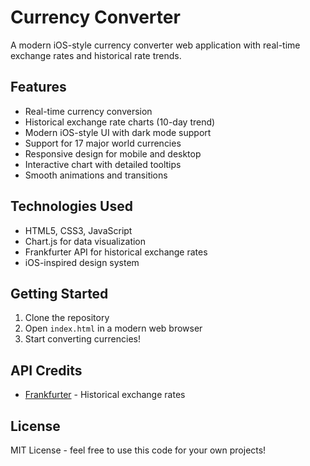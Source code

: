 # Currency Converter

A modern iOS-style currency converter web application with real-time exchange rates and historical rate trends.

## Features

- Real-time currency conversion
- Historical exchange rate charts (10-day trend)
- Modern iOS-style UI with dark mode support
- Support for 17 major world currencies
- Responsive design for mobile and desktop
- Interactive chart with detailed tooltips
- Smooth animations and transitions

## Technologies Used

- HTML5, CSS3, JavaScript
- Chart.js for data visualization
- Frankfurter API for historical exchange rates
- iOS-inspired design system

## Getting Started

1. Clone the repository
2. Open `index.html` in a modern web browser
3. Start converting currencies!

## API Credits

- [Frankfurter](https://www.frankfurter.app/) - Historical exchange rates

## License

MIT License - feel free to use this code for your own projects!
